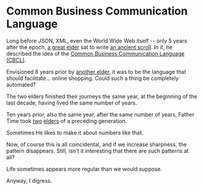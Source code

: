 # Common Business Communication Language

Long before JSON, XML, even the World Wide Web itself -- only 5 years after the epoch, [a great elder](https://en.wikipedia.org/wiki/John_McCarthy_(computer_scientist)) sat to write [an ancient scroll](http://www-formal.stanford.edu/jmc/cbcl2/cbcl2.html). In it, he described the idea of the [Common Business Communication Language (CBCL)](https://en.wikipedia.org/wiki/Common_Business_Communication_Language).

Envisioned 8 years prior by [another elder](https://en.wikipedia.org/wiki/Paul_Baran), it was to be the language that should facilitate... online shopping. Could such a thing be completely automated?

The two elders finished their journeys the same year, at the beginning of the last decade, having lived the same number of years.

Ten years prior, also the same year, after the same number of years, Father Time took [two](https://en.wikipedia.org/wiki/Herbert_A._Simon) [elders](https://en.wikipedia.org/wiki/Claude_Shannon) of a preceding generation.

Sometimes He likes to make it about numbers like that.

Now, of course this is all coincidental, and if we increase sharpness, the pattern disappears. Still, isn't it interesting that there are such patterns at all?

Life sometimes appears more regular than we would suppose.

Anyway, I digress.
